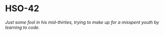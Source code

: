 # HSO-42
###### Just some fool in his mid-thirties, trying to make up for a misspent youth by learning to code.

